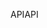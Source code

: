 <span data-ttu-id="389ea-101">API</span><span class="sxs-lookup"><span data-stu-id="389ea-101">API</span></span>